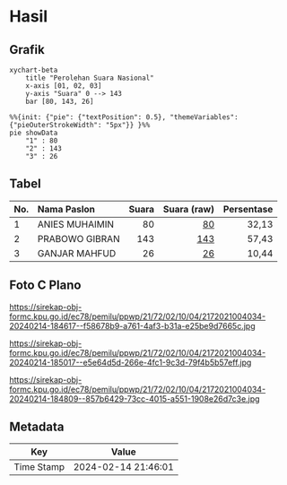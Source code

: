# Hasil

## Grafik

```mermaid
xychart-beta
    title "Perolehan Suara Nasional"
    x-axis [01, 02, 03]
    y-axis "Suara" 0 --> 143
    bar [80, 143, 26]
```

```mermaid
%%{init: {"pie": {"textPosition": 0.5}, "themeVariables": {"pieOuterStrokeWidth": "5px"}} }%%
pie showData
    "1" : 80
    "2" : 143
    "3" : 26
```

## Tabel

| No. | Nama Paslon    | Suara | Suara (raw) | Persentase |
|:--- |:-------------- | -----:| -----------:| ----------:|
| 1   | ANIES MUHAIMIN | 80    | [80][p-1]   | 32,13      |
| 2   | PRABOWO GIBRAN | 143   | [143][p-2]  | 57,43      |
| 3   | GANJAR MAHFUD  | 26    | [26][p-3]   | 10,44      |


[p-1]: https://github.com/gigit-pemilu/pemilu-2024/blob/main/pilpres/hitung-suara/sub/21-kepulauan-riau/sub/72-kota-tanjung-pinang/sub/02-tanjung-pinang-timur/sub/1004-batu-ix/sub/034-tps/sub/paslon-1.txt
[p-2]: https://github.com/gigit-pemilu/pemilu-2024/blob/main/pilpres/hitung-suara/sub/21-kepulauan-riau/sub/72-kota-tanjung-pinang/sub/02-tanjung-pinang-timur/sub/1004-batu-ix/sub/034-tps/sub/paslon-2.txt
[p-3]: https://github.com/gigit-pemilu/pemilu-2024/blob/main/pilpres/hitung-suara/sub/21-kepulauan-riau/sub/72-kota-tanjung-pinang/sub/02-tanjung-pinang-timur/sub/1004-batu-ix/sub/034-tps/sub/paslon-3.txt

## Foto C Plano

https://sirekap-obj-formc.kpu.go.id/ec78/pemilu/ppwp/21/72/02/10/04/2172021004034-20240214-184617--f58678b9-a761-4af3-b31a-e25be9d7665c.jpg

https://sirekap-obj-formc.kpu.go.id/ec78/pemilu/ppwp/21/72/02/10/04/2172021004034-20240214-185017--e5e64d5d-266e-4fc1-9c3d-79f4b5b57eff.jpg

https://sirekap-obj-formc.kpu.go.id/ec78/pemilu/ppwp/21/72/02/10/04/2172021004034-20240214-184809--857b6429-73cc-4015-a551-1908e26d7c3e.jpg


## Metadata

| Key        | Value               |
| ---------- | ------------------- |
| Time Stamp | 2024-02-14 21:46:01 |



